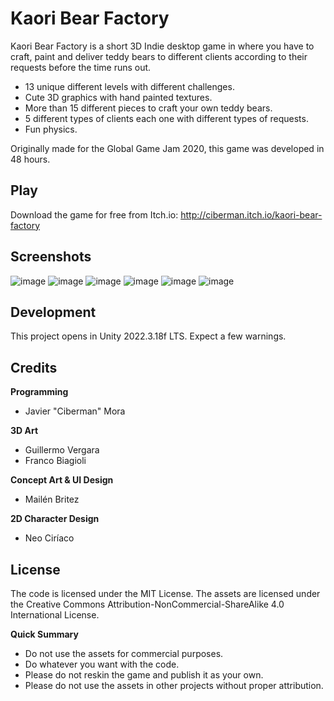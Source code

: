 # Kaori Bear Factory

Kaori Bear Factory is a short 3D Indie desktop game in where you have to craft, paint and deliver teddy bears to different clients according to their requests before the time runs out.

- 13 unique different levels with different challenges.
- Cute 3D graphics with hand painted textures.
- More than 15 different pieces to craft your own teddy bears.
- 5 different types of clients each one with different types of requests.
- Fun physics.

Originally made for the Global Game Jam 2020, this game was developed in 48 hours.

## Play

Download the game for free from Itch.io: http://ciberman.itch.io/kaori-bear-factory

## Screenshots

![image](https://github.com/user-attachments/assets/0728d5d5-a0fe-4e8e-8543-a647f9384efa)
![image](https://github.com/user-attachments/assets/d2030760-e576-4890-9ab2-a03fae6ee5e0)
![image](https://github.com/user-attachments/assets/83bc826e-f5de-4744-a300-f61b10cd2797)
![image](https://github.com/user-attachments/assets/a45f6c30-0b23-482c-847c-60fe989ff146)
![image](https://github.com/user-attachments/assets/9a4aaa65-7cf9-4831-9619-847b81f83302)
![image](https://github.com/user-attachments/assets/ceee3797-13ca-4158-a1d3-63bd677fc6b6)

## Development

This project opens in Unity 2022.3.18f LTS. Expect a few warnings. 

## Credits

**Programming**
- Javier "Ciberman" Mora

**3D Art**
- Guillermo Vergara
- Franco Biagioli

**Concept Art & UI Design**
- Mailén Britez

**2D Character Design**
- Neo Ciríaco

## License

The code is licensed under the MIT License. The assets are licensed under the Creative Commons Attribution-NonCommercial-ShareAlike 4.0 International License.

**Quick Summary**
- Do not use the assets for commercial purposes.
- Do whatever you want with the code.
- Please do not reskin the game and publish it as your own.
- Please do not use the assets in other projects without proper attribution.
